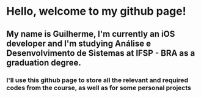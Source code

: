 # Hello, welcome to my github page!
## My name is Guilherme, I'm currently an iOS developer and I'm studying Análise e Desenvolvimento de Sistemas at IFSP - BRA as a graduation degree.
### I'll use this github page to store all the relevant and required codes from the course, as well as for some personal projects

